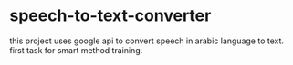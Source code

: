 # speech-to-text-converter
this project uses google api to convert speech in arabic language to text. first task for smart method training.
